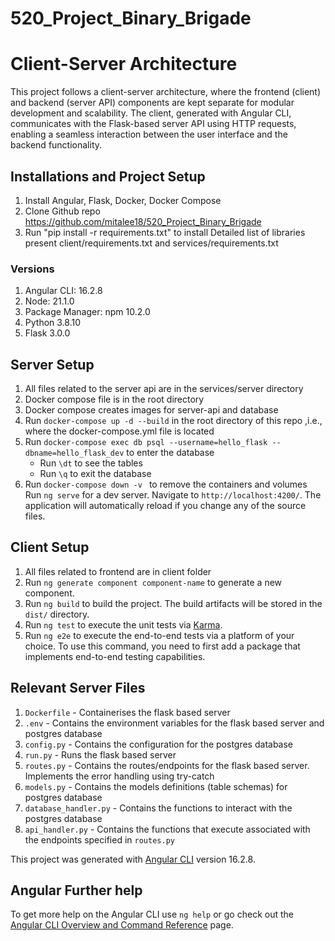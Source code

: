 # 520_Project_Binary_Brigade

# Client-Server Architecture

This project follows a client-server architecture, where the frontend (client) and backend (server API) components are kept
separate for modular development and scalability. The client, generated with Angular CLI, communicates with the Flask-based
server API using HTTP requests, enabling a seamless interaction between the user interface and the backend functionality.

## Installations and Project Setup
1. Install Angular, Flask, Docker, Docker Compose
2. Clone Github repo https://github.com/mitalee18/520_Project_Binary_Brigade
3. Run "pip install -r requirements.txt" to install Detailed list of libraries present client/requirements.txt and services/requirements.txt

### Versions
1. Angular CLI: 16.2.8
2. Node: 21.1.0
3. Package Manager: npm 10.2.0
4. Python 3.8.10
5. Flask 3.0.0

## Server Setup
1. All files related to the server api are in the services/server directory
2. Docker compose file is in the root directory
3. Docker compose creates images for server-api and database
4. Run `docker-compose up -d --build` in the root directory of this repo ,i.e., where the docker-compose.yml file is located
5. Run `docker-compose exec db psql --username=hello_flask --dbname=hello_flask_dev` to enter the database
    * Run `\dt` to see the tables
    * Run `\q` to exit the database
6. Run `docker-compose down -v ` to remove the containers and volumes
   Run `ng serve` for a dev server. Navigate to `http://localhost:4200/`. The application will automatically reload if you change any of the source files.

## Client Setup
1. All files related to frontend are in client folder
2. Run `ng generate component component-name` to generate a new component.
3. Run `ng build` to build the project. The build artifacts will be stored in the `dist/` directory.
4. Run `ng test` to execute the unit tests via [Karma](https://karma-runner.github.io).
5. Run `ng e2e` to execute the end-to-end tests via a platform of your choice. To use this command, you need to first add a package that implements end-to-end testing capabilities.

## Relevant Server Files
1. `Dockerfile` - Containerises the flask based server
2. `.env` - Contains the environment variables for the flask based server and postgres database
3. `config.py` - Contains the configuration for the postgres database
4. `run.py` - Runs the flask based server
5. `routes.py` - Contains the routes/endpoints for the flask based server. Implements the error handling using try-catch
6. `models.py` - Contains the models definitions (table schemas) for postgres database
7. `database_handler.py` - Contains the functions to interact with the postgres database
8. `api_handler.py` - Contains the functions that execute associated with the endpoints specified in `routes.py`

This project was generated with [Angular CLI](https://github.com/angular/angular-cli) version 16.2.8.

## Angular Further help

To get more help on the Angular CLI use `ng help` or go check out the [Angular CLI Overview and Command Reference](https://angular.io/cli) page.
